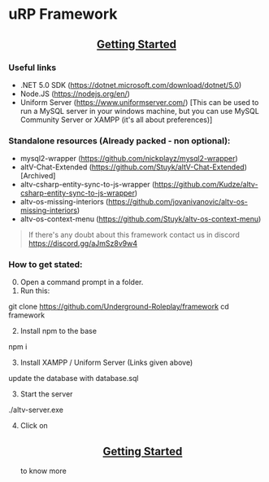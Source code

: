 # uRP Framework

<a href="https://underground-roleplay.github.io/framework/"><h2 align="center">Getting Started</h2></a>

### Useful links

- .NET 5.0 SDK (https://dotnet.microsoft.com/download/dotnet/5.0)
- Node.JS (https://nodejs.org/en/)
- Uniform Server (https://www.uniformserver.com/) [This can be used to run a MySQL server in your windows machine, but you can use MySQL Community Server or XAMPP (it's all about preferences)]

### Standalone resources (Already packed - non optional):

- mysql2-wrapper (https://github.com/nickplayz/mysql2-wrapper)
- altV-Chat-Extended (https://github.com/Stuyk/altV-Chat-Extended) [Archived]
- altv-csharp-entity-sync-to-js-wrapper (https://github.com/Kudze/altv-csharp-entity-sync-to-js-wrapper)
- altv-os-missing-interiors (https://github.com/jovanivanovic/altv-os-missing-interiors)
- altv-os-context-menu (https://github.com/Stuyk/altv-os-context-menu)

> If there's any doubt about this framework contact us in discord https://discord.gg/aJmSz8v9w4

### How to get stated:

0. Open a command prompt in a folder.
1. Run this:

git clone https://github.com/Underground-Roleplay/framework
cd framework

2. Install npm to the base

npm i

3. Install XAMPP / Uniform Server (Links given above)

update the database with database.sql

3. Start the server

./altv-server.exe

4. Click on <a href="https://underground-roleplay.github.io/framework/"><h2 align="center">Getting Started</h2></a> to know more
